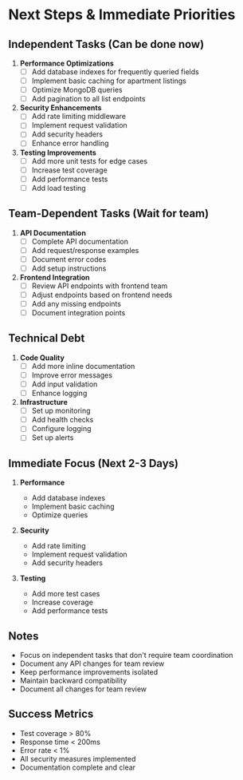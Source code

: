 # Next Steps & Immediate Priorities

## Independent Tasks (Can be done now)
1. **Performance Optimizations**
   - [ ] Add database indexes for frequently queried fields
   - [ ] Implement basic caching for apartment listings
   - [ ] Optimize MongoDB queries
   - [ ] Add pagination to all list endpoints

2. **Security Enhancements**
   - [ ] Add rate limiting middleware
   - [ ] Implement request validation
   - [ ] Add security headers
   - [ ] Enhance error handling

3. **Testing Improvements**
   - [ ] Add more unit tests for edge cases
   - [ ] Increase test coverage
   - [ ] Add performance tests
   - [ ] Add load testing

## Team-Dependent Tasks (Wait for team)
1. **API Documentation**
   - [ ] Complete API documentation
   - [ ] Add request/response examples
   - [ ] Document error codes
   - [ ] Add setup instructions

2. **Frontend Integration**
   - [ ] Review API endpoints with frontend team
   - [ ] Adjust endpoints based on frontend needs
   - [ ] Add any missing endpoints
   - [ ] Document integration points

## Technical Debt
1. **Code Quality**
   - [ ] Add more inline documentation
   - [ ] Improve error messages
   - [ ] Add input validation
   - [ ] Enhance logging

2. **Infrastructure**
   - [ ] Set up monitoring
   - [ ] Add health checks
   - [ ] Configure logging
   - [ ] Set up alerts

## Immediate Focus (Next 2-3 Days)
1. **Performance**
   - Add database indexes
   - Implement basic caching
   - Optimize queries

2. **Security**
   - Add rate limiting
   - Implement request validation
   - Add security headers

3. **Testing**
   - Add more test cases
   - Increase coverage
   - Add performance tests

## Notes
- Focus on independent tasks that don't require team coordination
- Document any API changes for team review
- Keep performance improvements isolated
- Maintain backward compatibility
- Document all changes for team review

## Success Metrics
- Test coverage > 80%
- Response time < 200ms
- Error rate < 1%
- All security measures implemented
- Documentation complete and clear 